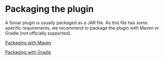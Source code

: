 # Packaging the plugin

A Sonar plugin is usually packaged as a JAR file.
As this file has some specific requirements, we recommend to package the plugin with Maven or Gradle (not officially supported).

[Packaging with Maven](packaging-with-maven)

[Packaging with Gradle](packaging-with-gradle)
